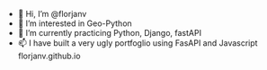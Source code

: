 - 👋 Hi, I’m @florjanv
- 👀 I’m interested in Geo-Python
- 🌱 I’m currently practicing Python, Django, fastAPI
- 📫 I have built a very ugly portfoglio using FasAPI and Javascript florjanv.github.io

<!---
florjanv/florjanv is a ✨ special ✨ repository because its `README.md` (this file) appears on your GitHub profile.
You can click the Preview link to take a look at your changes.
--->
